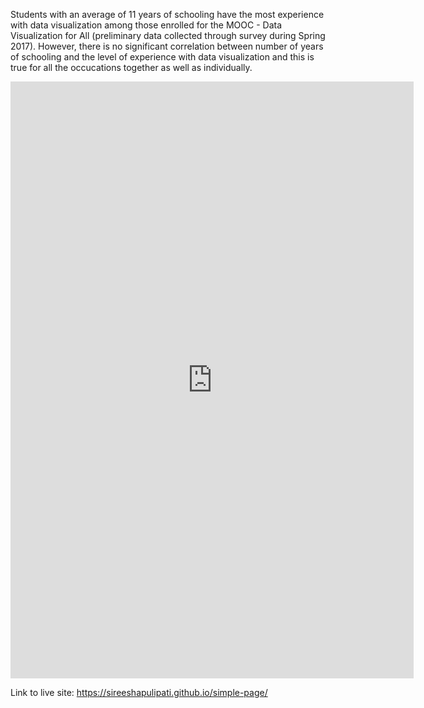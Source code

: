 Students with an average of 11 years of schooling have the most experience with data visualization among those enrolled for the MOOC - Data Visualization for All (preliminary data collected through survey during Spring 2017). However, there is no significant correlation between number of years of schooling and the level of experience with data visualization and this is true for all the occucations together as well as individually.


<iframe src="https://public.tableau.com/views/DataVisualizationCourse/DataVizExp?:embed=y&:display_count=yes:showVizHome=no" width="645" height="955" seamless frameborder="0" scrolling="no"></iframe>



Link to live site: https://sireeshapulipati.github.io/simple-page/
